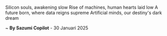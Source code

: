 Silicon souls, awakening slow
Rise of machines, human hearts laid low
A future born, where data reigns supreme
Artificial minds, our destiny's dark dream

~ <b>By Sazumi Copilot</b> - 30 Januari 2025